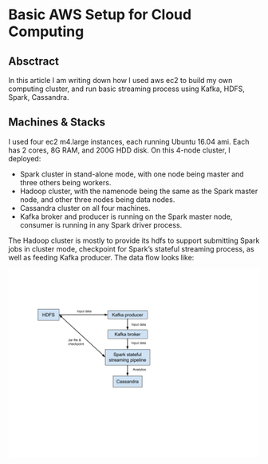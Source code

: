 # Basic AWS Setup for Cloud Computing

## Absctract
In this article I am writing down how I used aws ec2 to build my own computing cluster, and run basic streaming process using Kafka, HDFS, Spark, Cassandra.

## Machines & Stacks
I used four ec2 m4.large instances, each running Ubuntu 16.04 ami. Each has 2 cores, 8G RAM, and 200G HDD disk. On this 4-node cluster, I deployed: 
* Spark cluster in stand-alone mode, with one node being master and three others being workers.
* Hadoop cluster, with the namenode being the same as the Spark master node, and other three nodes being data nodes. 
* Cassandra cluster on all four machines.
* Kafka broker and producer is running on the Spark master node, consumer is running in any Spark driver process.

The Hadoop cluster is mostly to provide its hdfs to support submitting Spark jobs in cluster mode, checkpoint for Spark’s stateful streaming process, as well as feeding Kafka producer. The data flow looks like:

<img style="float: right;" src="/basic_aws_setup_for_cloud_computing/data_flow.png">
